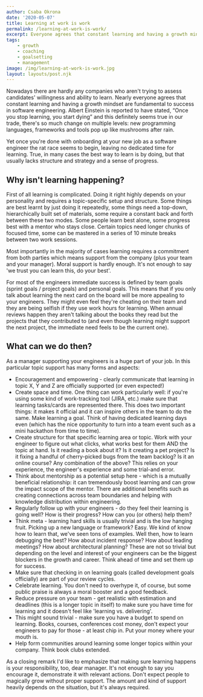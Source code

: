 ```yaml
---
author: Csaba Okrona
date: '2020-05-07'
title: Learning at work is work
permalink: /learning-at-work-is-work/
excerpt: Everyone agrees that constant learning and having a growth mindset are fundamental to success in software engineering. Yet once you are done with onboarding at your new job as a software engineer the rat race seems to begin, leaving no dedicated time for learning.
tags:
    - growth
    - coaching
    - goalsetting
    - management
image: /img/learning-at-work-is-work.jpg
layout: layouts/post.njk
---
```


Nowadays there are hardly any companies who aren't trying to assess candidates' willingness and ability to learn. Nearly everyone agrees that constant learning and having a growth mindset are fundamental to success in software engineering. Albert Einstein is reported to have stated, “Once you stop learning, you start dying” and this definitely seems true in our trade, there's so much change on multiple levels: new programming languages, frameworks and tools pop up like mushrooms after rain.

Yet once you're done with onboarding at your new job as a software engineer the rat race seems to begin, leaving no dedicated time for learning. True, in many cases the best way to learn is by doing, but that usually lacks structure and strategy and a sense of progress.

## Why isn't learning happening?
First of all learning is complicated. Doing it right highly depends on your personality and requires a topic-specific setup and structure. Some things are best learnt by just doing it repeatedly, some things need a top-down, hierarchically built set of materials, some require a constant back and forth between these two modes. Some people learn best alone, some progress best with a mentor who stays close. Certain topics need longer chunks of focused time, some can be mastered in a series of 10 minute breaks between two work sessions.

Most importantly in the majority of cases learning requires a commitment from both parties which means support from the company (plus your team and your manager). Moral support is hardly enough. It's not enough to say 'we trust you can learn this, do your best'.

For most of the engineers immediate success is defined by team goals (sprint goals / project goals) and personal goals. This means that if you only talk about learning the next card on the board will be more appealing to your engineers. They might even feel they're cheating on their team and they are being selfish if they use work hours for learning. When annual reviews happen they aren't talking about the books they read but the projects that they contributed to (and even though learning might support the next project, the immediate need feels to be the current one).

## What can we do then?
As a manager supporting your engineers is a huge part of your job. In this particular topic support has many forms and aspects:

-   Encouragement and empowering - clearly communicate that learning in topic X, Y and Z are officially supported (or even expected!)
-   Create space and time. One thing can work particularly well: if you're using some kind of work-tracking tool (JIRA, etc.) make sure that learning tasks/cards are represented there. This does two important things: it makes it official and it can inspire others in the team to do the same. Make learning a goal. Think of having dedicated learning days even (which has the nice opportunity to turn into a team event such as a mini hackathon from time to time).
-   Create structure for that specific learning area or topic. Work with your engineer to figure out what clicks, what works best for them AND the topic at hand. Is it reading a book about it? Is it creating a pet project? Is it fixing a handful of cherry-picked bugs from the team backlog? Is it an online course? Any combination of the above? This relies on your experience, the engineer's experience and some trial-and error.
-   Think about mentorship as a potential setup here - which is a mutually beneficial relationship: it can tremendously boost learning and can grow the impact scope of the mentor. There are additional benefits such as creating connections across team boundaries and helping with knowledge distribution within engineering.
-   Regularly follow up with your engineers - do they feel their learning is going well? How is their progress? How can you (or others) help them?
-   Think meta - learning hard skills is usually trivial and is the low hanging fruit. Picking up a new language or framework? Easy. We kind of know how to learn that, we've seen tons of examples. Well then, how to learn debugging the best? How about incident response? How about leading meetings? How about architectural planning? These are not so trivial but depending on the level and interest of your engineers can be the biggest blockers in the growth and career. Think ahead of time and set them up for success.
-   Make sure that checking in on learning goals (called development goals officially) are part of your review cycles.
-   Celebrate learning. You don't need to overhype it, of course, but some public praise is always a moral booster and a good feedback.
-   Reduce pressure on your team - get realistic with estimation and deadlines (this is a longer topic in itself) to make sure you have time for learning and it doesn't feel like 'learning vs. delivering'.
-   This might sound trivial - make sure you have a budget to spend on learning. Books, courses, conferences cost money, don't expect your engineers to pay for those - at least chip in. Put your money where your mouth is.
-   Help form communities around learning some longer topics within your company. Think book clubs extended.

As a closing remark I'd like to emphasize that making sure learning happens is your responsibility, too, dear manager. It's not enough to say you encourage it, demonstrate it with relevant actions. Don't expect people to magically grow without proper support. The amount and kind of support heavily depends on the situation, but it's always required.
